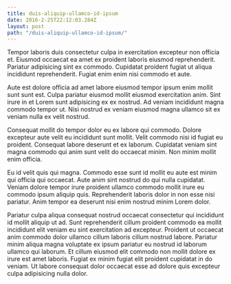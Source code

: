```yaml
---
title: duis-aliquip-ullamco-id-ipsum
date: 2016-2-25T22:12:03.284Z
layout: post
path: "/duis-aliquip-ullamco-id-ipsum/"
---
```


Tempor laboris duis consectetur culpa in exercitation excepteur non officia et. Eiusmod occaecat ea amet ex proident laboris eiusmod reprehenderit. Pariatur adipisicing sint ex commodo. Cupidatat proident fugiat ut aliqua incididunt reprehenderit. Fugiat enim enim nisi commodo et aute.

Aute est dolore officia ad amet labore eiusmod tempor ipsum enim mollit sunt sunt est. Culpa pariatur eiusmod mollit eiusmod exercitation anim. Sint irure in et Lorem sunt adipisicing ex ex nostrud. Ad veniam incididunt magna commodo tempor ut. Nisi nostrud ex veniam eiusmod magna ullamco sit ex veniam nulla ex velit nostrud.

Consequat mollit do tempor dolor eu ex labore qui commodo. Dolore excepteur aute velit eu incididunt sunt mollit. Velit commodo nisi id fugiat eu proident. Consequat labore deserunt et ex laborum. Cupidatat veniam sint magna commodo qui anim sunt velit do occaecat minim. Non minim mollit enim officia.

Eu id velit quis qui magna. Commodo esse sunt id mollit eu aute est minim qui officia qui occaecat. Aute anim sint nostrud do qui nulla cupidatat. Veniam dolore tempor irure proident ullamco commodo mollit irure eu commodo ipsum aliquip quis. Reprehenderit laboris dolor in non esse nisi pariatur. Anim tempor ea deserunt nisi enim nostrud minim Lorem dolor.

Pariatur culpa aliqua consequat nostrud occaecat consectetur qui incididunt id mollit aliquip ut ad. Sunt reprehenderit cillum proident commodo ea mollit incididunt elit veniam eu sint exercitation ad excepteur. Proident ut occaecat anim commodo dolor ullamco cillum laboris cillum nostrud labore. Pariatur minim aliqua magna voluptate ex ipsum pariatur eu nostrud id laborum ullamco qui laborum. Et cillum eiusmod elit commodo non mollit dolore ex irure est amet laboris. Fugiat ex minim fugiat elit proident cupidatat in do veniam. Ut labore consequat dolor occaecat esse ad dolore quis excepteur culpa adipisicing nulla dolor.